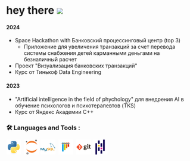 
<h1>
  hey there
  <img src="https://media.giphy.com/media/hvRJCLFzcasrR4ia7z/giphy.gif" width="30px"/>
</h1>

  
#### 2024
- Space Hackathon with Банковский процессинговый центр (top 3)
     - Приложение для увеличения транзакций за счет перевода системы снабжения детей карманными деньгами на безналичный расчет
- Проект "Визуализация банковских транзакций" 
- Курс от Тинькоф Data Engineering
#### 2023
- "Artificial intelligence in the field of phychology" для внедрения AI в обучение психологов и психотерапевтов (TKS)
- Курс от Яндекс Академии С++



### :hammer_and_wrench: Languages and Tools :

<div>
  <img src="https://github.com/devicons/devicon/blob/master/icons/python/python-original.svg"  title="Python" alt="CSS" width="40" height="40"/>&nbsp;
  <img src="https://github.com/devicons/devicon/blob/master/icons/jupyter/jupyter-original.svg" title="Jupyter" **alt="Git" width="40" height="40"/>
  <img src="https://github.com/devicons/devicon/blob/master/icons/mysql/mysql-original-wordmark.svg" title="MySQL"  alt="MySQL" width="40" height="40"/>&nbsp;
  <img src="https://github.com/devicons/devicon/blob/master/icons/pytest/pytest-original.svg" title="MySQL"  alt="MySQL" width="40" height="40"/>&nbsp;
  <img src="https://github.com/devicons/devicon/blob/master/icons/git/git-original-wordmark.svg" title="Git" **alt="Git" width="40" height="40"/>
  <img src="https://github.com/devicons/devicon/blob/master/icons/pandas/pandas-original.svg" title="Git" **alt="Git" width="40" height="40"/>
</div>

